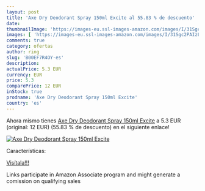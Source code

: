 ```yaml
---
layout: post
title: 'Axe Dry Deodorant Spray 150ml Excite al 55.83 % de descuento'
date: 
thumbnailImage: 'https://images-eu.ssl-images-amazon.com/images/I/31Sgc2PAIzL._SL200_.jpg'
images: [ 'https://images-eu.ssl-images-amazon.com/images/I/31Sgc2PAIzL._SL200_.jpg' ]
comments: true
category: ofertas
author: ring
slug: 'B00EF7R4OY-es'
description:
actualPrice: 5.3 EUR
currency: EUR
price: 5.3
comparePrice: 12 EUR
inStock: true
prodname: 'Axe Dry Deodorant Spray 150ml Excite'
country: 'es'
---
```


Ahora mismo tienes [Axe Dry Deodorant Spray 150ml Excite](https://www.amazon.es/dp/B00EF7R4OY/?tag=tolees-21) a 5.3 EUR (original: 12 EUR) (55.83 %  de descuento) en el siguiente enlace!

[![Axe Dry Deodorant Spray 150ml Excite](https://images-eu.ssl-images-amazon.com/images/I/31Sgc2PAIzL._SL200_.jpg)](https://www.amazon.es/dp/B00EF7R4OY/?tag=tolees-21)

Características:


[Visítala!!!](https://www.amazon.es/dp/B00EF7R4OY/?tag=tolees-21)

Links participate in Amazon Associate program and might generate a comission on qualifying sales
